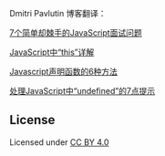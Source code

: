 Dmitri Pavlutin 博客翻译：

[7个简单却棘手的JavaScript面试问题](docs/translation-1.md)

[JavaScript中“this”详解](docs/translation-2.md)

[Javascript声明函数的6种方法](docs/translation-3.md)

[处理JavaScript中“undefined”的7点提示](docs/translation-4.md)

## License
Licensed under [CC BY 4.0](https://creativecommons.org/licenses/by/4.0/)

